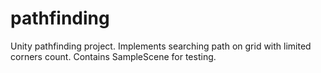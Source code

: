 # pathfinding
Unity pathfinding project. Implements searching path on grid with limited corners count.
Contains SampleScene for testing.
